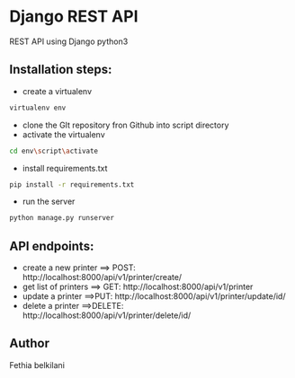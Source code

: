 # Django REST API

REST API using Django python3

## Installation steps:
- create a virtualenv 

```bash
virtualenv env
```
- clone the GIt repository fron Github into script directory
- activate the virtualenv
```bash
cd env\script\activate
```

- install requirements.txt
```bash
pip install -r requirements.txt
```
- run the server

```bash
python manage.py runserver
``` 



## API endpoints:


- create a new printer ==>  POST: http://localhost:8000/api/v1/printer/create/
- get list of printers ==> GET: http://localhost:8000/api/v1/printer
- update a printer ==>PUT: http://localhost:8000/api/v1/printer/update/id/
- delete a printer ==>DELETE: http://localhost:8000/api/v1/printer/delete/id/



## Author
Fethia belkilani
